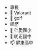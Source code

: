 - 專長
- 👋 Valorant
- 👀 golf
- 經歷
- 🌱 仁愛國小
- 💞️ 明正國中
- 📫 屏東高中
  

<!---
DennisLai2003/DennisLai2003 is a ✨ special ✨ repository because its `README.md` (this file) appears on your GitHub profile.
You can click the Preview link to take a look at your changes.
--->
